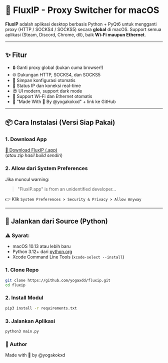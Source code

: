 # 🚀 FluxIP - Proxy Switcher for macOS

**FluxIP** adalah aplikasi desktop berbasis Python + PyQt6 untuk mengganti proxy (HTTP / SOCKS4 / SOCKS5) secara **global** di macOS. Support semua aplikasi (Steam, Discord, Chrome, dll), baik **Wi-Fi maupun Ethernet**.

---

## ✨ Fitur

- 🔒 Ganti proxy global (bukan cuma browser!)
- 🌐 Dukungan HTTP, SOCKS4, dan SOCKS5
- 💾 Simpan konfigurasi otomatis
- 💬 Status IP dan koneksi real-time
- 😍 UI modern, support dark mode
- 🍎 Support Wi-Fi dan Ethernet otomatis
- 💖 "Made With 💖 By @yogakokxd" + link ke GitHub

---

## 📦 Cara Instalasi (Versi Siap Pakai)

### 1. Download App
[🔗 Download FluxIP (.app)](https://github.com/yogaxdd/fluxip/releases)  
(*atau zip hasil build sendiri*)

### 2. Allow dari System Preferences

Jika muncul warning:
> "FluxIP.app" is from an unidentified developer...

👉 Klik `System Preferences > Security & Privacy > Allow Anyway`

---

## 🧪 Jalankan dari Source (Python)

### ⚠️ Syarat:
- macOS 10.13 atau lebih baru
- Python 3.12+ dari [python.org](https://www.python.org/downloads/macos/)
- Xcode Command Line Tools (`xcode-select --install`)

### 1. Clone Repo
```bash
git clone https://github.com/yogaxdd/fluxip.git
cd fluxip
```

### 2. Install Modul
```bash
pip3 install -r requirements.txt
```

### 3. Jalankan Aplikasi
```bash
python3 main.py
```

### 👑 Author
Made with 💖 by @yogakokxd

